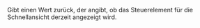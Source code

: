 Gibt einen Wert zurück, der angibt, ob das Steuerelement für die Schnellansicht derzeit angezeigt wird.